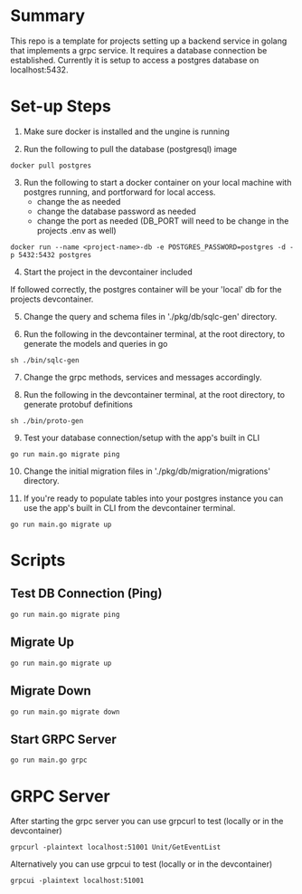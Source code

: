 # Summary

This repo is a template for projects setting up a backend service in golang that implements a grpc service. It requires a database connection be established. Currently it is setup to access a postgres database on localhost:5432.

# Set-up Steps

1. Make sure docker is installed and the ungine is running

2. Run the following to pull the database (postgresql) image 
```shell
docker pull postgres
```

3. Run the following to start a docker container on your local machine with postgres running, and portforward for local access.
    - change the <project-name> as needed
    - change the database password as needed
    - change the port as needed (DB_PORT will need to be change in the projects .env as well)
```shell
docker run --name <project-name>-db -e POSTGRES_PASSWORD=postgres -d -p 5432:5432 postgres
```

4. Start the project in the devcontainer included

If followed correctly, the postgres container will be your 'local' db for the projects devcontainer.

5. Change the query and schema files in './pkg/db/sqlc-gen' directory.

6. Run the following in the devcontainer terminal, at the root directory, to generate the models and queries in go
```shell
sh ./bin/sqlc-gen
```

7. Change the grpc methods, services and messages accordingly.

8. Run the following in the devcontainer terminal, at the root directory, to generate protobuf definitions
```shell
sh ./bin/proto-gen
```

9. Test your database connection/setup with the app's built in CLI
```shell
go run main.go migrate ping
```

10. Change the initial migration files in './pkg/db/migration/migrations' directory.

11. If you're ready to populate tables into your postgres instance you can use the app's built in CLI from the devcontainer terminal.

```shell
go run main.go migrate up
```

# Scripts
## Test DB Connection (Ping)
```shell
go run main.go migrate ping
```

## Migrate Up
```shell
go run main.go migrate up
```

## Migrate Down
```shell
go run main.go migrate down
```

## Start GRPC Server
```shell
go run main.go grpc
```

# GRPC Server

After starting the grpc server you can use grpcurl to test (locally or in the devcontainer)
```shell
grpcurl -plaintext localhost:51001 Unit/GetEventList
```

Alternatively you can use grpcui to test (locally or in the devcontainer)
```shell
grpcui -plaintext localhost:51001
```